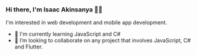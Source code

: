 ### Hi there, I'm Isaac Akinsanya 👋🏾

I'm interested in web development and mobile app development.

<!-- - 🔭 I’m currently working on a calculator made with JavaScript.-->
- 🌱 I'm currently learning JavaScript and C#
- 👯 I’m looking to collaborate on any project that involves JavaScript, C# and Flutter.

<!--
**IsaacAkin/IsaacAkin** is a ✨ _special_ ✨ repository because its `README.md` (this file) appears on your GitHub profile.

Here are some ideas to get you started:

- 🔭 I’m currently working on ...
- 🌱 I’m currently learning ...
- 👯 I’m looking to collaborate on ...
- 🤔 I’m looking for help with ...
- 💬 Ask me about ...
- 📫 How to reach me: ...
- 😄 Pronouns: ...
- ⚡ Fun fact: ...
-->
